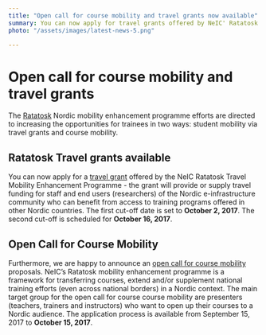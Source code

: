 ```yaml
---
title: "Open call for course mobility and travel grants now available"
summary: You can now apply for travel grants offered by NeIC' Ratatosk Travel Mobility Enhancement Programme as well as submit a proposal to the open call on course mobility.
photo: "/assets/images/latest-news-5.png"

---
```

# Open call for course mobility and travel grants

The [Ratatosk](/ratatosk) Nordic mobility enhancement programme efforts are directed to increasing the opportunities for trainees in two ways: student mobility via travel grants and course mobility.

## Ratatosk Travel grants available
You can now apply for a [travel grant](https://neic.no/training/travel-grant/) offered by the NeIC Ratatosk Travel Mobility Enhancement Programme - the grant will provide or supply travel funding for staff and end users (researchers) of the Nordic e-infrastructure community who can benefit from access to training programs offered in other Nordic countries. 
The first cut-off date is set to **October 2, 2017**. The second cut-off is scheduled for **October 16, 2017**.

## Open Call for Course Mobility
Furthermore, we are happy to announce an [open call for course mobility](https://neic.no/training/course-mobility/) proposals. NeIC’s Ratatosk mobility enhancement programme is a framework for transferring courses, extend and/or supplement national training efforts (even across national borders) in a Nordic context. The main target group for the open call for course course mobility are presenters (teachers, trainers and instructors) who want to open up their courses to a Nordic audience.
The application process is available from September 15, 2017 to **October 15, 2017**.
